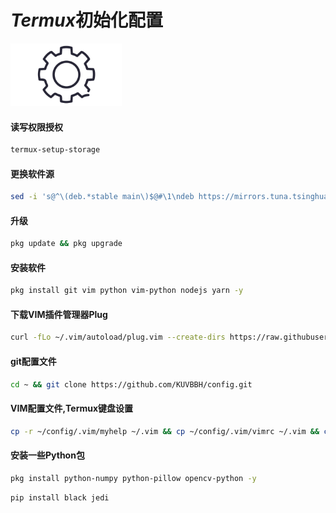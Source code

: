 # *Termux*初始化配置

<img src="https://github.com/KUVBBH/config/blob/main/.PNG/%E8%AE%BE%E7%BD%AE.jpg" height="100">

#### 读写权限授权

```sh
termux-setup-storage
```

#### 更换软件源

```sh
sed -i 's@^\(deb.*stable main\)$@#\1\ndeb https://mirrors.tuna.tsinghua.edu.cn/termux/termux-packages-24 stable main@' $PREFIX/etc/apt/sources.list
```

#### 升级

```sh
pkg update && pkg upgrade
```

#### 安装软件

```sh
pkg install git vim python vim-python nodejs yarn -y
```

#### 下载VIM插件管理器Plug

```sh
curl -fLo ~/.vim/autoload/plug.vim --create-dirs https://raw.githubusercontent.com/junegunn/vim-plug/master/plug.vim
```

#### git配置文件

```sh
cd ~ && git clone https://github.com/KUVBBH/config.git
```

#### VIM配置文件,Termux键盘设置

```sh
cp -r ~/config/.vim/myhelp ~/.vim && cp ~/config/.vim/vimrc ~/.vim && cp -r ~/config/.termux ~
```

#### 安装一些Python包

```sh
pkg install python-numpy python-pillow opencv-python -y

```

```sh
pip install black jedi
```
